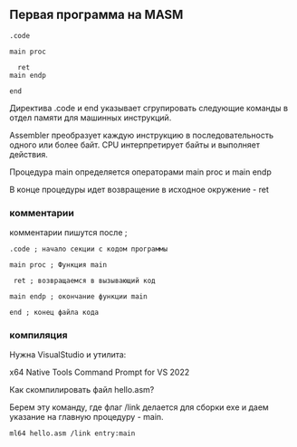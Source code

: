## Первая программа на MASM

```
.code
 
main proc
  
  ret
main endp
 
end
```
Директива .code и end указывает сгрупировать следующие команды в отдел памяти для машинных инструкций.

Assembler преобразует каждую инструкцию в последовательность одного или более байт. CPU интерпретирует байты и выполняет действия.

Процедура main определяется операторами main proc и main endp

В конце процедуры идет возвращение в исходное окружение - ret

### комментарии 
комментарии пишутся после ;
```
.code ; начало секции с кодом программы
 
main proc ; Функция main
  
 ret ; возвращаемся в вызывающий код
  
main endp ; окончание функции main
 
end ; конец файла кода
```

### компиляция 
Нужна VisualStudio и утилита: 

 x64 Native Tools Command Prompt for VS 2022

 Как скомпилировать файл hello.asm?

Берем эту команду, где флаг /link делается для сборки exe и даем указание на главную процедуру - main.
``` 
ml64 hello.asm /link entry:main
```
